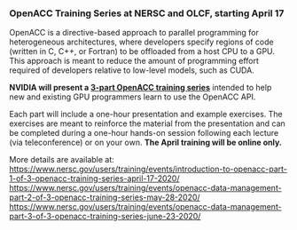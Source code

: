 ### OpenACC Training Series at NERSC and OLCF, starting April 17

OpenACC is a directive-based approach to parallel programming for heterogeneous 
architectures, where developers specify regions of code (written in C, C++, 
or Fortran) to be offloaded from a host CPU to a GPU. This approach is meant 
to reduce the amount of programming effort required of developers relative to 
low-level models, such as CUDA. 

**NVIDIA will present a [3-part OpenACC training series](https://www.olcf.ornl.gov/openacc-training-series/)**
intended to help new and existing GPU programmers learn to use the 
OpenACC API. 

Each part will include a one-hour presentation and example exercises. The 
exercises are meant to reinforce the material from the presentation and 
can be completed during a one-hour hands-on session following each lecture 
(via teleconference) or on your own. **The April training will be online only.**

More details are available at:
<https://www.nersc.gov/users/training/events/introduction-to-openacc-part-1-of-3-openacc-training-series-april-17-2020/>
<https://www.nersc.gov/users/training/events/openacc-data-management-part-2-of-3-openacc-training-series-may-28-2020/>
<https://www.nersc.gov/users/training/events/openacc-data-management-part-3-of-3-openacc-training-series-june-23-2020/>

